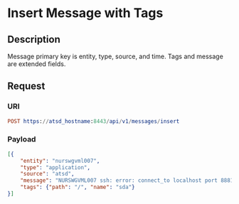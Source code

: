 # Insert Message with Tags

## Description

Message primary key is entity, type, source, and time. Tags and message are extended fields.

## Request

### URI

```elm
POST https://atsd_hostname:8443/api/v1/messages/insert
```

### Payload

```json
[{
    "entity": "nurswgvml007",
    "type": "application",
    "source": "atsd",
    "message": "NURSWGVML007 ssh: error: connect_to localhost port 8881: failed.",
    "tags": {"path": "/", "name": "sda"}
}]
```
